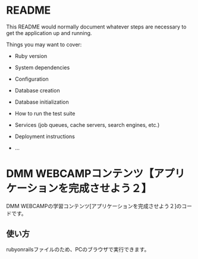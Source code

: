 # README

This README would normally document whatever steps are necessary to get the
application up and running.

Things you may want to cover:

* Ruby version

* System dependencies

* Configuration

* Database creation

* Database initialization

* How to run the test suite

* Services (job queues, cache servers, search engines, etc.)

* Deployment instructions

* ...

# DMM WEBCAMPコンテンツ【アプリケーションを完成させよう２】

DMM WEBCAMPの学習コンテンツ[アプリケーションを完成させよう２]のコードです。

## 使い方

rubyonrailsファイルのため、PCのブラウザで実行できます。
